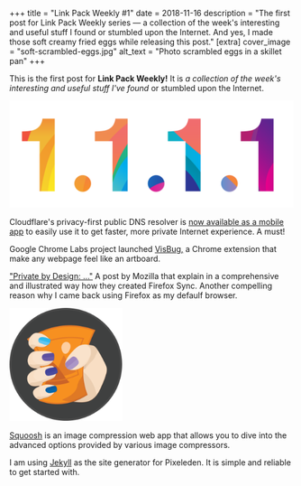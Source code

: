 +++
title = "Link Pack Weekly #1"
date = 2018-11-16
description = "The first post for Link Pack Weekly series — a collection of the week's interesting and useful stuff I found or stumbled upon the Internet. And yes, I made those soft creamy fried eggs while releasing this post."
[extra]
cover_image = "soft-scrambled-eggs.jpg"
alt_text = "Photo scrambled eggs in a skillet pan"
+++

This is the first post for **Link Pack Weekly!** It is *a collection of the week's interesting and useful stuff I've found* or stumbled upon the Internet.

![Cloudflare DNS](cloudflare-1111.png)

Cloudflare's privacy-first public DNS resolver is [now available as a mobile app](https://blog.cloudflare.com/1-thing-you-can-do-to-make-your-internet-safer-and-faster/) to easily use it to get faster, more private Internet experience. A must!

Google Chrome Labs project launched [VisBug,](https://github.com/GoogleChromeLabs/projectvisbug) a Chrome extension that make any webpage feel like an artboard.

["Private by Design: …"](https://hacks.mozilla.org/2018/11/firefox-sync-privacy/) A post by Mozilla that explain in a comprehensive and illustrated way how they created Firefox Sync. Another compelling reason why I came back using Firefox as my defaulf browser.

<img class="east" src="squoosh-icon.png" width="200px" alt="Squoosh Icon">

[Squoosh](https://squoosh.app/) is an image compression web app that allows you to dive into the advanced options provided by various image compressors.

I am using [Jekyll](https://jekyllrb.com/) as the site generator for Pixeleden. It is simple and reliable to get started with.


